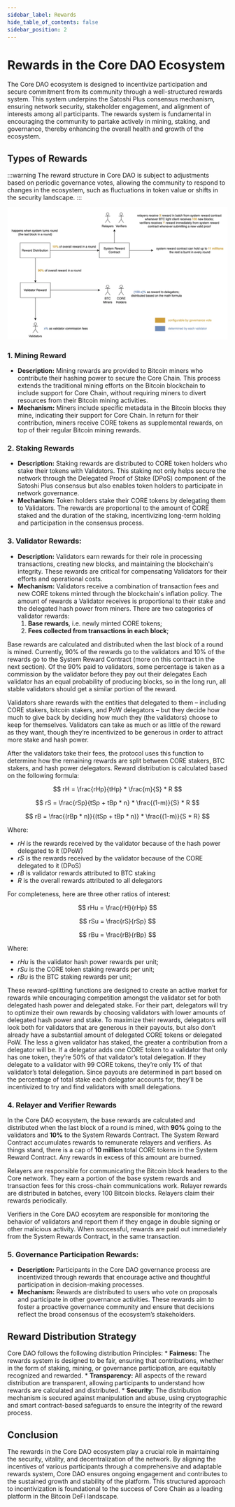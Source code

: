 ```yaml
---
sidebar_label: Rewards
hide_table_of_contents: false
sidebar_position: 2
---
```


# Rewards in the Core DAO Ecosystem 
The Core DAO ecosystem is designed to incentivize participation and secure commitment from its community through a well-structured rewards system. This system underpins the Satoshi Plus consensus mechanism, ensuring network security, stakeholder engagement, and alignment of interests among all participants. The rewards system is fundamental in encouraging the community to partake actively in mining, staking, and governance, thereby enhancing the overall health and growth of the ecosystem.

## Types of Rewards

:::warning
The reward structure in Core DAO is subject to adjustments based on periodic governance votes, allowing the community to respond to changes in the ecosystem, such as fluctuations in token value or shifts in the security landscape.
:::

![rewards](../../../../static/img/staoshi-plus/rewards.png)

### 1. Mining Reward
* **Description:** Mining rewards are provided to Bitcoin miners who contribute their hashing power to secure the Core Chain. This process extends the traditional mining efforts on the Bitcoin blockchain to include support for Core Chain, without requiring miners to divert resources from their Bitcoin mining activities.
* **Mechanism:** Miners include specific metadata in the Bitcoin blocks they mine, indicating their support for Core Chain. In return for their contribution, miners receive CORE tokens as supplemental rewards, on top of their regular Bitcoin mining rewards.

### 2. Staking Rewards
* **Description:** Staking rewards are distributed to CORE token holders who stake their tokens with Validators. This staking not only helps secure the network through the Delegated Proof of Stake (DPoS) component of the Satoshi Plus consensus but also enables token holders to participate in network governance.
* **Mechanism:** Token holders stake their CORE tokens by delegating them to Validators. The rewards are proportional to the amount of CORE staked and the duration of the staking, incentivizing long-term holding and participation in the consensus process.

### 3. Validator Rewards:
* **Description:** Validators earn rewards for their role in processing transactions, creating new blocks, and maintaining the blockchain's integrity. These rewards are critical for compensating Validators for their efforts and operational costs.
* **Mechanism:** Validators receive a combination of transaction fees and new CORE tokens minted through the blockchain's inflation policy. The amount of rewards a Validator receives is proportional to their stake and the delegated hash power from miners. There are two categories of validator rewards:
    1. **Base rewards**, i.e. newly minted CORE tokens;
    2. **Fees collected from transactions in each block**;

Base rewards are calculated and distributed when the last block of a round is mined. Currently, 90% of the rewards go to the validators and 10% of the rewards go to the System Reward Contract (more on this contract in the next section). Of the 90% paid to validators, some percentage is taken as a commission by the validator before they pay out their delegates Each validator has an equal probability of producing blocks, so in the long run, all stable validators should get a similar portion of the reward.

Validators share rewards with the entities that delegated to them – including CORE stakers, bitcoin stakers, and PoW delegators – but they decide how much to give back by deciding how much they (the validators) choose to keep for themselves. Validators can take as much or as little of the reward as they want, though they’re incentivized to be generous in order to attract more stake and hash power.

After the validators take their fees, the protocol uses this function to determine how the remaining rewards are split between CORE stakers, BTC stakers, and hash power delegators. Reward distribution is calculated based on the following formula: 

$$ 
    rH = \frac{rHp}{tHp} * \frac{m}{S} * R
$$

$$
    rS = \frac{rSp}{tSp + tBp * n} * \frac{(1-m)}{S} * R
$$

$$
    rB = \frac{(rBp * n)}{(tSp + tBp * n)} * \frac{(1-m)}{S * R}
$$

Where: 
* $rH$ is the rewards received by the validator because of the hash power delegated to it (DPoW)
* $rS$ is the rewards received by the validator because of the CORE delegated to it (DPoS)
* $rB$ is validator rewards attributed to BTC staking
* $R$ is the overall rewards attributed to all delegators

For completeness, here are three other ratios of interest:

$$
    rHu = \frac{rH}{rHp}
$$

$$
    rSu = \frac{rS}{rSp}
$$

$$
    rBu = \frac{rB}{rBp}
$$

Where:
* $rHu$ is the validator hash power rewards per unit;
* $rSu$ is the CORE token staking rewards per unit;
* $rBu$ is the BTC staking rewards per unit;

These reward-splitting functions are designed to create an active market for rewards while encouraging competition amongst the validator set for both delegated hash power and delegated stake. For their part, delegators will try to optimize their own rewards by choosing validators with lower amounts of delegated hash power and stake. To maximize their rewards, delegators will look both for validators that are generous in their payouts, but also don’t already have a substantial amount of delegated CORE tokens or delegated PoW. The less a given validator has staked, the greater a contribution from a delegator will be. If a delegator adds one CORE token to a validator that only has one token, they’re 50% of that validator’s total delegation. If they delegate to a validator with 99 CORE tokens, they’re only 1% of that validator’s total delegation. Since payouts are determined in part based on the percentage of total stake each delegator accounts for, they’ll be incentivized to try and find validators with small delegations.

### 4. Relayer and Verifier Rewards
In the Core DAO ecosystem, the base rewards are calculated and distributed when the last block of a round is mined, with **90%** going to the validators and **10%** to the System Rewards Contract. The System Reward Contract accumulates rewards to remunerate relayers and verifiers. As things stand, there is a cap of **10 million** total CORE tokens in the System Reward Contract. Any rewards in excess of this amount are burned.

Relayers are responsible for communicating the Bitcoin block headers to the Core network. They earn a portion of the base system rewards and transaction fees for this cross-chain communications work. Relayer rewards are distributed in batches, every 100 Bitcoin blocks. Relayers claim their rewards periodically.

Verifiers in the Core DAO ecosytem are responsible for monitoring the behavior of validators and report them if they engage in double signing or other malicious activity. When successful, rewards are paid out immediately from the System Rewards Contract, in the same transaction.

### 5. Governance Participation Rewards:
* **Description:** Participants in the Core DAO governance process are incentivized through rewards that encourage active and thoughtful participation in decision-making processes.
* **Mechanism:** Rewards are distributed to users who vote on proposals and participate in other governance activities. These rewards aim to foster a proactive governance community and ensure that decisions reflect the broad consensus of the ecosystem’s stakeholders.

## Reward Distribution Strategy
Core DAO follows the following distribution Principles:
    * **Fairness:** The rewards system is designed to be fair, ensuring that contributions, whether in the form of staking, mining, or governance participation, are equitably recognized and rewarded.
    * **Transparency:** All aspects of the reward distribution are transparent, allowing participants to understand how rewards are calculated and distributed.
    * **Security:** The distribution mechanism is secured against manipulation and abuse, using cryptographic and smart contract-based safeguards to ensure the integrity of the reward process.


## Conclusion
The rewards in the Core DAO ecosystem play a crucial role in maintaining the security, vitality, and decentralization of the network. By aligning the incentives of various participants through a comprehensive and adaptable rewards system, Core DAO ensures ongoing engagement and contributes to the sustained growth and stability of the platform. This structured approach to incentivization is foundational to the success of Core Chain as a leading platform in the Bitcoin DeFi landscape.